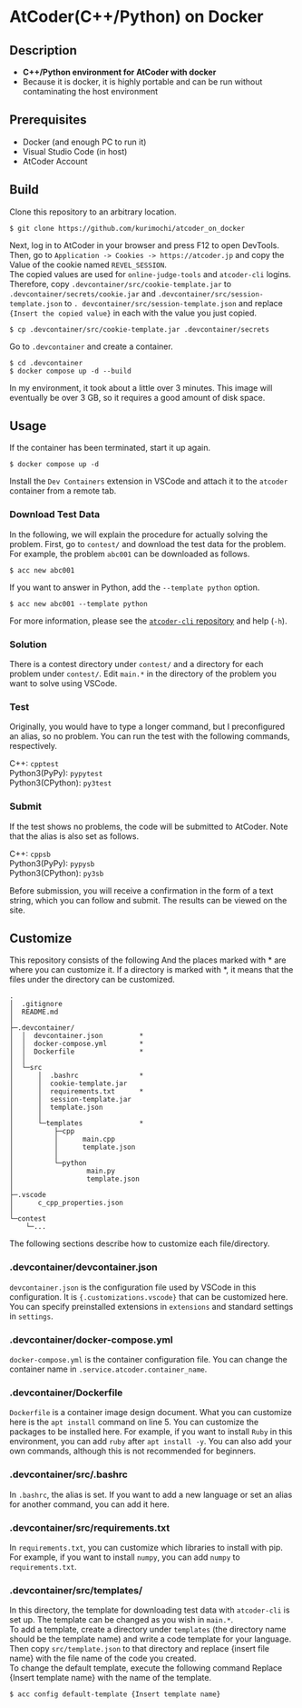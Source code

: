 # AtCoder(C++/Python) on Docker
## Description
- **C++/Python environment for AtCoder with docker**
- Because it is docker, it is highly portable and can be run without contaminating the host environment

## Prerequisites
* Docker (and enough PC to run it)
* Visual Studio Code (in host)
* AtCoder Account

## Build
Clone this repository to an arbitrary location.
```shell
$ git clone https://github.com/kurimochi/atcoder_on_docker
```
Next, log in to AtCoder in your browser and press F12 to open DevTools. Then, go to `Application -> Cookies -> https://atcoder.jp` and copy the Value of the cookie named `REVEL_SESSION`.  
The copied values are used for `online-judge-tools` and `atcoder-cli` logins. Therefore, copy `.devcontainer/src/cookie-template.jar` to `.devcontainer/secrets/cookie.jar` and `.devcontainer/src/session-template.json` to `. devcontainer/src/session-template.json` and replace `{Insert the copied value}` in each with the value you just copied.
```shell
$ cp .devcontainer/src/cookie-template.jar .devcontainer/secrets
```
Go to `.devcontainer` and create a container.
```shell
$ cd .devcontainer
$ docker compose up -d --build
```
In my environment, it took about a little over 3 minutes. This image will eventually be over 3 GB, so it requires a good amount of disk space.

## Usage
If the container has been terminated, start it up again.
```shell
$ docker compose up -d
```
Install the `Dev Containers` extension in VSCode and attach it to the `atcoder` container from a remote tab.

### Download Test Data
In the following, we will explain the procedure for actually solving the problem. First, go to `contest/` and download the test data for the problem. For example, the problem `abc001` can be downloaded as follows.
```shell
$ acc new abc001
```
If you want to answer in Python, add the `--template python` option.
```shell
$ acc new abc001 --template python
```
For more information, please see the [`atcoder-cli` repository](https://github.com/Tatamo/atcoder-cli) and help (`-h`).

### Solution
There is a contest directory under `contest/` and a directory for each problem under `contest/`. Edit `main.*` in the directory of the problem you want to solve using VSCode.

### Test
Originally, you would have to type a longer command, but I preconfigured an alias, so no problem. You can run the test with the following commands, respectively.

C++: `cpptest`  
Python3(PyPy): `pypytest`  
Python3(CPython): `py3test`

### Submit
If the test shows no problems, the code will be submitted to AtCoder. Note that the alias is also set as follows.

C++: `cppsb`  
Python3(PyPy): `pypysb`  
Python3(CPython): `py3sb`

Before submission, you will receive a confirmation in the form of a text string, which you can follow and submit. The results can be viewed on the site.

## Customize
This repository consists of the following And the places marked with * are where you can customize it. If a directory is marked with *, it means that the files under the directory can be customized.
```
.
│  .gitignore
│  README.md
│
├─.devcontainer/
│  │  devcontainer.json         *
│  │  docker-compose.yml        *
│  │  Dockerfile                *
│  │
│  └─src
│      │  .bashrc               *
│      │  cookie-template.jar
│      │  requirements.txt      *
│      │  session-template.jar
│      │  template.json
│      │
│      └─templates              *
│          ├─cpp
│          │      main.cpp
│          │      template.json
│          │
│          └─python
│                  main.py
│                  template.json
│
├─.vscode
│      c_cpp_properties.json
│
└─contest
    └─...
```
The following sections describe how to customize each file/directory.

### .devcontainer/devcontainer.json
`devcontainer.json` is the configuration file used by VSCode in this configuration. It is `{.customizations.vscode}` that can be customized here. You can specify preinstalled extensions in `extensions` and standard settings in `settings`.

### .devcontainer/docker-compose.yml
`docker-compose.yml` is the container configuration file. You can change the container name in `.service.atcoder.container_name`.

### .devcontainer/Dockerfile
`Dockerfile` is a container image design document. What you can customize here is the `apt install` command on line 5. You can customize the packages to be installed here. For example, if you want to install `Ruby` in this environment, you can add `ruby` after `apt install -y`. You can also add your own commands, although this is not recommended for beginners.

### .devcontainer/src/.bashrc
In `.bashrc`, the alias is set. If you want to add a new language or set an alias for another command, you can add it here.

### .devcontainer/src/requirements.txt
In `requirements.txt`, you can customize which libraries to install with pip. For example, if you want to install `numpy`, you can add `numpy` to `requirements.txt`.

### .devcontainer/src/templates/
In this directory, the template for downloading test data with `atcoder-cli` is set up. The template can be changed as you wish in `main.*`.  
To add a template, create a directory under `templates` (the directory name should be the template name) and write a code template for your language. Then copy `src/template.json` to that directory and replace {insert file name} with the file name of the code you created.  
To change the default template, execute the following command Replace {Insert template name} with the name of the template.
```shell
$ acc config default-template {Insert template name}
```